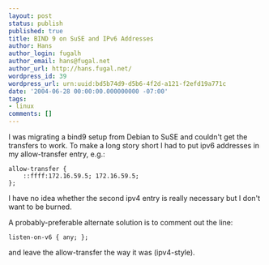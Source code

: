 ```yaml
---
layout: post
status: publish
published: true
title: BIND 9 on SuSE and IPv6 Addresses
author: Hans
author_login: fugalh
author_email: hans@fugal.net
author_url: http://hans.fugal.net/
wordpress_id: 39
wordpress_url: urn:uuid:bd5b74d9-d5b6-4f2d-a121-f2efd19a771c
date: '2004-06-28 00:00:00.000000000 -07:00'
tags:
- linux
comments: []
---
```

<p>I was migrating a bind9 setup from Debian to SuSE and couldn't get the
transfers to work. To make a long story short I had to put ipv6 addresses in my
allow-transfer entry, e.g.:</p>

<pre><code>allow-transfer {
    ::ffff:172.16.59.5; 172.16.59.5;
};
</code></pre>

<p>I have no idea whether the second ipv4 entry is really necessary but I don't
want to be burned.</p>

<p>A probably-preferable alternate solution is to comment out the line:</p>

<pre><code>listen-on-v6 { any; };
</code></pre>

<p>and leave the allow-transfer the way it was (ipv4-style).</p>
